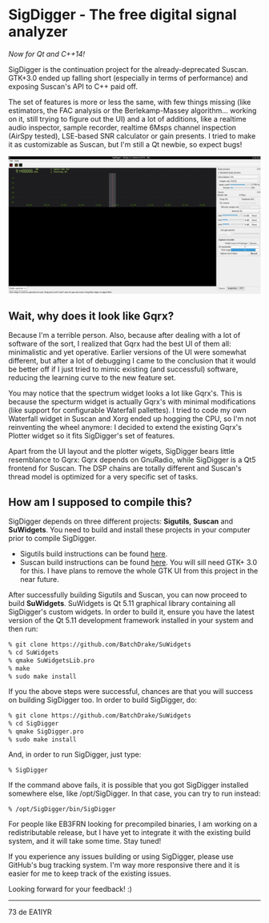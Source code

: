# SigDigger - The free digital signal analyzer
_Now for Qt and C++14!_


SigDigger is the continuation project for the already-deprecated Suscan. GTK+3.0 ended up falling short (especially in terms of performance) and exposing Suscan's API to C++ paid off. 

The set of features is more or less the same, with few things missing (like estimators, the FAC analysis or the Berlekamp-Massey algorithm... working on it, still trying to figure out the UI) and a lot of additions, like a realtime audio inspector, sample recorder, realtime 6Msps channel inspection (AirSpy tested), LSE-based SNR calculator or gain presents. I tried to make it as customizable as Suscan, but I'm still a Qt newbie, so expect bugs!

![](Screenshots/mainWindow.png) 

## Wait, why does it look like Gqrx?
Because I'm a terrible person. Also, because after dealing with a lot of software of the sort, I realized that Gqrx had the best UI of them all: minimalistic and yet operative. Earlier versions of the UI were somewhat different, but after a lot of debugging I came to the conclusion that it would be better off if I just tried to mimic existing (and successful) software, reducing the learning curve to the new feature set.

You may notice that the spectrum widget looks a lot like Gqrx's. This is because the specturm widget is actually Gqrx's with minimal modifications (like support for configurable Waterfall pallettes). I tried to code my own Waterfall widget in Suscan and Xorg ended up hogging the CPU, so I'm not reinventing the wheel anymore: I decided to extend the existing Gqrx's Plotter widget so it fits SigDigger's set of features.

Apart from the UI layout and the plotter wigets, SigDigger bears little resemblance to Gqrx: Gqrx depends on GnuRadio, while SigDigger is a Qt5 frontend for Suscan. The DSP chains are totally different and Suscan's thread model is optimized for a very specific set of tasks.

## How am I supposed to compile this?
SigDigger depends on three different projects: **Sigutils**, **Suscan** and **SuWidgets**. You need to build and install these projects in your computer prior to compile SigDigger.

* Sigutils build instructions can be found [here](https://github.com/BatchDrake/sigutils/blob/master/README.md).
* Suscan build instructions can be found [here](https://github.com/BatchDrake/suscan/blob/master/README.md). You will sill need GTK+ 3.0 for this. I have plans to remove the whole GTK UI from this project in the near future.


After successfully building Sigutils and Suscan, you can now proceed to build **SuWidgets**. SuWidgets is Qt 5.11 graphical library containing all SigDigger's custom widgets. In order to build it, ensure you have the latest version of the Qt 5.11 development framework installed in your system and then run:

```
% git clone https://github.com/BatchDrake/SuWidgets
% cd SuWidgets
% qmake SuWidgetsLib.pro
% make
% sudo make install
```

If you the above steps were successful, chances are that you will success on building SigDigger too. In order to build SigDigger, do:

```
% git clone https://github.com/BatchDrake/SuWidgets
% cd SigDigger
% qmake SigDigger.pro
% sudo make install
```

And, in order to run SigDigger, just type:

```
% SigDigger
```

If the command above fails, it is possible that you got SigDigger installed somewhere else, like /opt/SigDigger. In that case, you can try to run instead:

```
% /opt/SigDigger/bin/SigDigger
```

For people like EB3FRN looking for precompiled binaries, I am working on a redistributable release, but I have yet to integrate it with the existing build system, and it will take some time. Stay tuned!

If you experience any issues building or using SigDigger, please use GitHub's bug tracking system. I'm way more responsive there and it is easier for me to keep track of the existing issues.

Looking forward for your feedback! :)

---
73 de EA1IYR